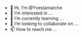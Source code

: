- 👋 Hi, I’m @Yveslamarche
- 👀 I’m interested in ...
- 🌱 I’m currently learning ...
- 💞️ I’m looking to collaborate on ...
- 📫 How to reach me ...

<!---
Yveslamarche/Yveslamarche is a ✨ special ✨ repository because its `README.md` (this file) appears on your GitHub profile.
You can click the Preview link to take a look at your changes.
--->
